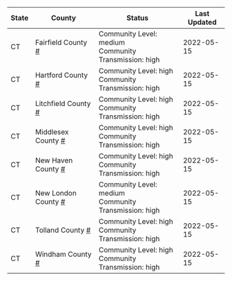 State | County | Status | Last Updated
--- | --- | --- | --- 
CT | Fairfield County <a href="#fairfield_county">#</a> | <a name="fairfield_county"></a>Community Level: medium<br/>Community Transmission: high | 2022-05-15
CT | Hartford County <a href="#hartford_county">#</a> | <a name="hartford_county"></a>Community Level: high<br/>Community Transmission: high | 2022-05-15
CT | Litchfield County <a href="#litchfield_county">#</a> | <a name="litchfield_county"></a>Community Level: high<br/>Community Transmission: high | 2022-05-15
CT | Middlesex County <a href="#middlesex_county">#</a> | <a name="middlesex_county"></a>Community Level: high<br/>Community Transmission: high | 2022-05-15
CT | New Haven County <a href="#new_haven_county">#</a> | <a name="new_haven_county"></a>Community Level: high<br/>Community Transmission: high | 2022-05-15
CT | New London County <a href="#new_london_county">#</a> | <a name="new_london_county"></a>Community Level: medium<br/>Community Transmission: high | 2022-05-15
CT | Tolland County <a href="#tolland_county">#</a> | <a name="tolland_county"></a>Community Level: high<br/>Community Transmission: high | 2022-05-15
CT | Windham County <a href="#windham_county">#</a> | <a name="windham_county"></a>Community Level: high<br/>Community Transmission: high | 2022-05-15

